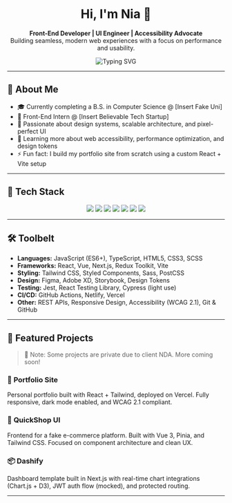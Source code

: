 <h1 align="center">Hi, I'm Nia 👋</h1>
<p align="center">
  <b>Front-End Developer | UI Engineer | Accessibility Advocate</b><br>
  Building seamless, modern web experiences with a focus on performance and usability.
</p>

<p align="center">
  <img src="https://readme-typing-svg.demolab.com?font=Fira+Code&duration=2200&pause=700&color=00BFFF&center=true&width=600&lines=Front-End+Engineer;React+Specialist;CSS+Architect;Design-System+Builder;Accessibility+Advocate" alt="Typing SVG" />
</p>


---

## 🧠 About Me

- 🎓 Currently completing a B.S. in Computer Science @ [Insert Fake Uni]
- 💼 Front-End Intern @ [Insert Believable Tech Startup]
- 🧠 Passionate about design systems, scalable architecture, and pixel-perfect UI
- 🌱 Learning more about web accessibility, performance optimization, and design tokens
- ⚡ Fun fact: I build my portfolio site from scratch using a custom React + Vite setup

---

## 🚀 Tech Stack

<p align="center">
  <img src="https://img.shields.io/badge/React-20232A?style=for-the-badge&logo=react&logoColor=61DAFB" />
  <img src="https://img.shields.io/badge/Vue.js-35495E?style=for-the-badge&logo=vue.js&logoColor=4FC08D" />
  <img src="https://img.shields.io/badge/Next.js-000000?style=for-the-badge&logo=next.js&logoColor=white" />
  <img src="https://img.shields.io/badge/TypeScript-007ACC?style=for-the-badge&logo=typescript&logoColor=white" />
  <img src="https://img.shields.io/badge/TailwindCSS-06B6D4?style=for-the-badge&logo=tailwind-css&logoColor=white" />
  <img src="https://img.shields.io/badge/Redux-593d88?style=for-the-badge&logo=redux&logoColor=white" />
  <img src="https://img.shields.io/badge/Sass-CC6699?style=for-the-badge&logo=sass&logoColor=white" />
</p>

---

## 🛠️ Toolbelt

- **Languages:** JavaScript (ES6+), TypeScript, HTML5, CSS3, SCSS
- **Frameworks:** React, Vue, Next.js, Redux Toolkit, Vite
- **Styling:** Tailwind CSS, Styled Components, Sass, PostCSS
- **Design:** Figma, Adobe XD, Storybook, Design Tokens
- **Testing:** Jest, React Testing Library, Cypress (light use)
- **CI/CD:** GitHub Actions, Netlify, Vercel
- **Other:** REST APIs, Responsive Design, Accessibility (WCAG 2.1), Git & GitHub

---

## 📁 Featured Projects

> 🚧 Note: Some projects are private due to client NDA. More coming soon!

### 🎨 **Portfolio Site**
Personal portfolio built with React + Tailwind, deployed on Vercel. Fully responsive, dark mode enabled, and WCAG 2.1 compliant.

### 📱 **QuickShop UI**
Frontend for a fake e-commerce platform. Built with Vue 3, Pinia, and Tailwind CSS. Focused on component architecture and clean UX.

### 📦 **Dashify**
Dashboard template built in Next.js with real-time chart integrations (Chart.js + D3), JWT auth flow (mocked), and protected routing.

---



<!--
✨ Fun fact: I once debugged an issue by just staring at it long enough. It worked. Somehow.
-->
